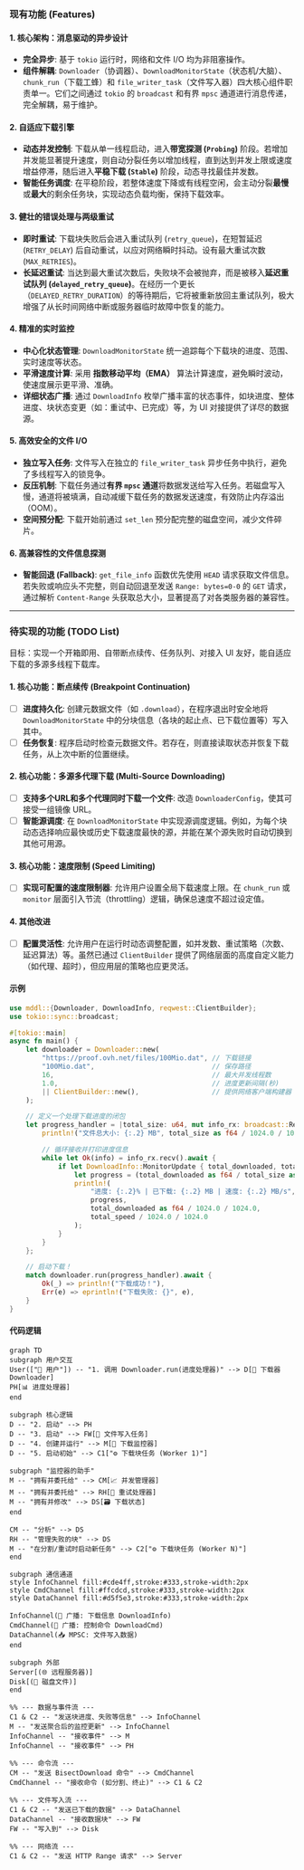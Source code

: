 
### 现有功能 (Features)

#### 1. **核心架构：消息驱动的异步设计**
- **完全异步**: 基于 `tokio` 运行时，网络和文件 I/O 均为非阻塞操作。
- **组件解耦**: `Downloader`（协调器）、`DownloadMonitorState`（状态机/大脑）、`chunk_run`（下载工蜂）和 `file_writer_task`（文件写入器）四大核心组件职责单一。它们之间通过 `tokio` 的 `broadcast` 和有界 `mpsc` 通道进行消息传递，完全解耦，易于维护。

#### 2. **自适应下载引擎**
- **动态并发控制**: 下载从单一线程启动，进入**带宽探测 (`Probing`)** 阶段。若增加并发能显著提升速度，则自动分裂任务以增加线程，直到达到并发上限或速度增益停滞，随后进入**平稳下载 (`Stable`)** 阶段，动态寻找最佳并发数。
- **智能任务调度**: 在平稳阶段，若整体速度下降或有线程空闲，会主动分裂**最慢**或**最大**的剩余任务块，实现动态负载均衡，保持下载效率。

#### 3. **健壮的错误处理与两级重试**
- **即时重试**: 下载块失败后会进入重试队列 (`retry_queue`)，在短暂延迟 (`RETRY_DELAY`) 后自动重试，以应对网络瞬时抖动。设有最大重试次数 (`MAX_RETRIES`)。
- **长延迟重试**: 当达到最大重试次数后，失败块不会被抛弃，而是被移入**延迟重试队列 (`delayed_retry_queue`)**。在经历一个更长（`DELAYED_RETRY_DURATION`）的等待期后，它将被重新放回主重试队列，极大增强了从长时间网络中断或服务器临时故障中恢复的能力。

#### 4. **精准的实时监控**
- **中心化状态管理**: `DownloadMonitorState` 统一追踪每个下载块的进度、范围、实时速度等状态。
- **平滑速度计算**: 采用 **指数移动平均（EMA）** 算法计算速度，避免瞬时波动，使速度展示更平滑、准确。
- **详细状态广播**: 通过 `DownloadInfo` 枚举广播丰富的状态事件，如块进度、整体进度、块状态变更（如：重试中、已完成）等，为 UI 对接提供了详尽的数据源。

#### 5. **高效安全的文件 I/O**
- **独立写入任务**: 文件写入在独立的 `file_writer_task` 异步任务中执行，避免了多线程写入的锁竞争。
- **反压机制**: 下载任务通过**有界 `mpsc` 通道**将数据发送给写入任务。若磁盘写入慢，通道将被填满，自动减缓下载任务的数据发送速度，有效防止内存溢出（OOM）。
- **空间预分配**: 下载开始前通过 `set_len` 预分配完整的磁盘空间，减少文件碎片。

#### 6. **高兼容性的文件信息探测**
- **智能回退 (Fallback)**: `get_file_info` 函数优先使用 `HEAD` 请求获取文件信息。若失败或响应头不完整，则自动回退至发送 `Range: bytes=0-0` 的 `GET` 请求，通过解析 `Content-Range` 头获取总大小，显著提高了对各类服务器的兼容性。

---

### 待实现的功能 (TODO List)

目标：实现一个开箱即用、自带断点续传、任务队列、对接入 UI 友好，能自适应下载的多源多线程下载库。

#### 1. **核心功能：断点续传 (Breakpoint Continuation)**
-   [ ] **进度持久化**: 创建元数据文件（如 `.download`），在程序退出时安全地将 `DownloadMonitorState` 中的分块信息（各块的起止点、已下载位置等）写入其中。
-   [ ] **任务恢复**: 程序启动时检查元数据文件。若存在，则直接读取状态并恢复下载任务，从上次中断的位置继续。

#### 2. **核心功能：多源多代理下载 (Multi-Source Downloading)**
-   [ ] **支持多个URL和多个代理同时下载一个文件**: 改造 `DownloaderConfig`，使其可接受一组镜像 URL。
-   [ ] **智能源调度**: 在 `DownloadMonitorState` 中实现源调度逻辑。例如，为每个块动态选择响应最快或历史下载速度最快的源，并能在某个源失败时自动切换到其他可用源。

#### 3. **核心功能：速度限制 (Speed Limiting)**
-   [ ] **实现可配置的速度限制器**: 允许用户设置全局下载速度上限。在 `chunk_run` 或 `monitor` 层面引入节流（throttling）逻辑，确保总速度不超过设定值。

#### 4. **其他改进**
-   [ ] **配置灵活性**: 允许用户在运行时动态调整配置，如并发数、重试策略（次数、延迟算法）等。虽然已通过 `ClientBuilder` 提供了网络层面的高度自定义能力（如代理、超时），但应用层的策略也应更灵活。



#### 示例

```rust
use mddl::{Downloader, DownloadInfo, reqwest::ClientBuilder};
use tokio::sync::broadcast;

#[tokio::main]
async fn main() {
    let downloader = Downloader::new(
        "https://proof.ovh.net/files/100Mio.dat", // 下载链接
        "100Mio.dat",                             // 保存路径
        16,                                       // 最大并发线程数
        1.0,                                      // 进度更新间隔(秒)
        || ClientBuilder::new(),                  // 提供网络客户端构建器
    );

    // 定义一个处理下载进度的闭包
    let progress_handler = |total_size: u64, mut info_rx: broadcast::Receiver<DownloadInfo>| async move {
        println!("文件总大小: {:.2} MB", total_size as f64 / 1024.0 / 1024.0);

        // 循环接收并打印进度信息
        while let Ok(info) = info_rx.recv().await {
            if let DownloadInfo::MonitorUpdate { total_downloaded, total_speed, .. } = info {
                let progress = (total_downloaded as f64 / total_size as f64) * 100.0;
                println!(
                    "进度: {:.2}% | 已下载: {:.2} MB | 速度: {:.2} MB/s",
                    progress,
                    total_downloaded as f64 / 1024.0 / 1024.0,
                    total_speed / 1024.0 / 1024.0
                );
            }
        }
    };

    // 启动下载！
    match downloader.run(progress_handler).await {
        Ok(_) => println!("下载成功！"),
        Err(e) => eprintln!("下载失败: {}", e),
    }
}
```

#### 代码逻辑
```mermaid
graph TD
subgraph 用户交互
User(["👤 用户"]) -- "1. 调用 Downloader.run(进度处理器)" --> D[🚀 下载器 Downloader]
PH[📊 进度处理器]
end

subgraph 核心逻辑
D -- "2. 启动" --> PH
D -- "3. 启动" --> FW[📝 文件写入任务]
D -- "4. 创建并运行" --> M[🧠 下载监控器]
D -- "5. 启动初始" --> C1["⚙️ 下载块任务 (Worker 1)"]

subgraph "监控器的助手"
M -- "拥有并委托给" --> CM[📈 并发管理器]
M -- "拥有并委托给" --> RH[🔄 重试处理器]
M -- "拥有并修改" --> DS[🗃️ 下载状态]
end

CM -- "分析" --> DS
RH -- "管理失败的块" --> DS
M -- "在分割/重试时启动新任务" --> C2["⚙️ 下载块任务 (Worker N)"]
end

subgraph 通信通道
style InfoChannel fill:#cde4ff,stroke:#333,stroke-width:2px
style CmdChannel fill:#ffcdcd,stroke:#333,stroke-width:2px
style DataChannel fill:#d5f5e3,stroke:#333,stroke-width:2px

InfoChannel(📢 广播: 下载信息 DownloadInfo)
CmdChannel(📡 广播: 控制命令 DownloadCmd)
DataChannel(📥 MPSC: 文件写入数据)
end

subgraph 外部
Server[(🌐 远程服务器)]
Disk[(💾 磁盘文件)]
end

%% --- 数据与事件流 ---
C1 & C2 -- "发送块进度、失败等信息" --> InfoChannel
M -- "发送聚合后的监控更新" --> InfoChannel
InfoChannel -- "接收事件" --> M
InfoChannel -- "接收事件" --> PH

%% --- 命令流 ---
CM -- "发送 BisectDownload 命令" --> CmdChannel
CmdChannel -- "接收命令 (如分割、终止)" --> C1 & C2

%% --- 文件写入流 ---
C1 & C2 -- "发送已下载的数据" --> DataChannel
DataChannel -- "接收数据块" --> FW
FW -- "写入到" --> Disk

%% --- 网络流 ---
C1 & C2 -- "发送 HTTP Range 请求" --> Server
```
